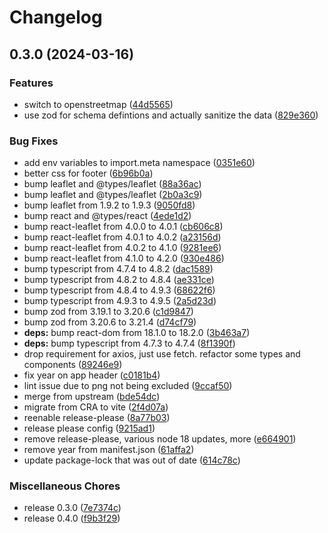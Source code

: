 # Changelog

## 0.3.0 (2024-03-16)


### Features

* switch to openstreetmap ([44d5565](https://github.com/madisonbikes/bikeweek-busmap/commit/44d55651c3968133dc9b14d14bf0f18c755e7e2d))
* use zod for schema defintions and actually sanitize the data ([829e360](https://github.com/madisonbikes/bikeweek-busmap/commit/829e360297f5e08e6d8dc1dfe5e7c5ae0c7d35ea))


### Bug Fixes

* add env variables to import.meta namespace ([0351e60](https://github.com/madisonbikes/bikeweek-busmap/commit/0351e60ad85e749742b4eb1f9e2e03a64111372c))
* better css for footer ([6b96b0a](https://github.com/madisonbikes/bikeweek-busmap/commit/6b96b0a376c05968fbed3d8bdb0926c5db602c88))
* bump leaflet and @types/leaflet ([88a36ac](https://github.com/madisonbikes/bikeweek-busmap/commit/88a36ac84ae9af15355544fc298376d119161143))
* bump leaflet and @types/leaflet ([2b0a3c9](https://github.com/madisonbikes/bikeweek-busmap/commit/2b0a3c9a6c8deb75a7aad60752add8db4a188a20))
* bump leaflet from 1.9.2 to 1.9.3 ([9050fd8](https://github.com/madisonbikes/bikeweek-busmap/commit/9050fd87a8def234c6e4a59e0d47bdf28b01dc8b))
* bump react and @types/react ([4ede1d2](https://github.com/madisonbikes/bikeweek-busmap/commit/4ede1d2a3e67e9e09f630f6e548dc3e2ba8532b8))
* bump react-leaflet from 4.0.0 to 4.0.1 ([cb606c8](https://github.com/madisonbikes/bikeweek-busmap/commit/cb606c8c60060f06495d2d3d2c05ee8a21df5237))
* bump react-leaflet from 4.0.1 to 4.0.2 ([a23156d](https://github.com/madisonbikes/bikeweek-busmap/commit/a23156d5c3a563f3f5f5766e781d727d9eb4dad5))
* bump react-leaflet from 4.0.2 to 4.1.0 ([9281ee6](https://github.com/madisonbikes/bikeweek-busmap/commit/9281ee615841a66f97718fcd24be37ddc3431873))
* bump react-leaflet from 4.1.0 to 4.2.0 ([930e486](https://github.com/madisonbikes/bikeweek-busmap/commit/930e486e472d148f5dadb1a546ac9ffcae6535b3))
* bump typescript from 4.7.4 to 4.8.2 ([dac1589](https://github.com/madisonbikes/bikeweek-busmap/commit/dac1589e52454624c9ee82d822e203a85d7cd837))
* bump typescript from 4.8.2 to 4.8.4 ([ae331ce](https://github.com/madisonbikes/bikeweek-busmap/commit/ae331ce5aa30c36f85ff91eea0d18fcecf5f0f3c))
* bump typescript from 4.8.4 to 4.9.3 ([68622f6](https://github.com/madisonbikes/bikeweek-busmap/commit/68622f606e25533ee1a6a8aacbbba72ce81e219a))
* bump typescript from 4.9.3 to 4.9.5 ([2a5d23d](https://github.com/madisonbikes/bikeweek-busmap/commit/2a5d23d44a5b0c7f71bbeb5e5e06c6eee5da66ba))
* bump zod from 3.19.1 to 3.20.6 ([c1d9847](https://github.com/madisonbikes/bikeweek-busmap/commit/c1d9847a2f3301aa14ff62804de79bfd55fad611))
* bump zod from 3.20.6 to 3.21.4 ([d74cf79](https://github.com/madisonbikes/bikeweek-busmap/commit/d74cf79c28377e4f209206cd37bdbcc3e6d593f1))
* **deps:** bump react-dom from 18.1.0 to 18.2.0 ([3b463a7](https://github.com/madisonbikes/bikeweek-busmap/commit/3b463a72c501b3fa1edc233ceaeda7b7c1ed81f1))
* **deps:** bump typescript from 4.7.3 to 4.7.4 ([8f1390f](https://github.com/madisonbikes/bikeweek-busmap/commit/8f1390f22ec3c510ee4ae44350a8a01473093d41))
* drop requirement for axios, just use fetch. refactor some types and components ([89246e9](https://github.com/madisonbikes/bikeweek-busmap/commit/89246e9917ebe709f1524b6d06b06f1ec1ec74fd))
* fix year on app header ([c0181b4](https://github.com/madisonbikes/bikeweek-busmap/commit/c0181b45b3903c5bb79336cf9e956143f4e38504))
* lint issue due to png not being excluded ([9ccaf50](https://github.com/madisonbikes/bikeweek-busmap/commit/9ccaf50462e5e6d38093b039e4b3e52eb0b58fe8))
* merge from upstream ([bde54dc](https://github.com/madisonbikes/bikeweek-busmap/commit/bde54dc2ccb8337e87558b18cae0d9c8465fcb08))
* migrate from CRA to vite ([2f4d07a](https://github.com/madisonbikes/bikeweek-busmap/commit/2f4d07afc4678b272acc5ebd98c9877c3adaf204))
* reenable release-please ([8a77b03](https://github.com/madisonbikes/bikeweek-busmap/commit/8a77b03648a34e59bd11c7bf1814456d2bb15239))
* release please config ([9215ad1](https://github.com/madisonbikes/bikeweek-busmap/commit/9215ad1954417fa8bf40f9ad90ab9acc4667c74f))
* remove release-please, various node 18 updates, more ([e664901](https://github.com/madisonbikes/bikeweek-busmap/commit/e66490109c4f305fd0abfcabc011208e7ae17f6b))
* remove year from manifest.json ([61affa2](https://github.com/madisonbikes/bikeweek-busmap/commit/61affa28e56768a32ddaa2780858d9150d359ded))
* update package-lock that was out of date ([614c78c](https://github.com/madisonbikes/bikeweek-busmap/commit/614c78c0bedda133d900587598d7ace5d1b05d0c))


### Miscellaneous Chores

* release 0.3.0 ([7e7374c](https://github.com/madisonbikes/bikeweek-busmap/commit/7e7374c96574e47cde415a5d412b8b9dd0323746))
* release 0.4.0 ([f9b3f29](https://github.com/madisonbikes/bikeweek-busmap/commit/f9b3f29742d8983f0023c75e3262b9216aba7648))
